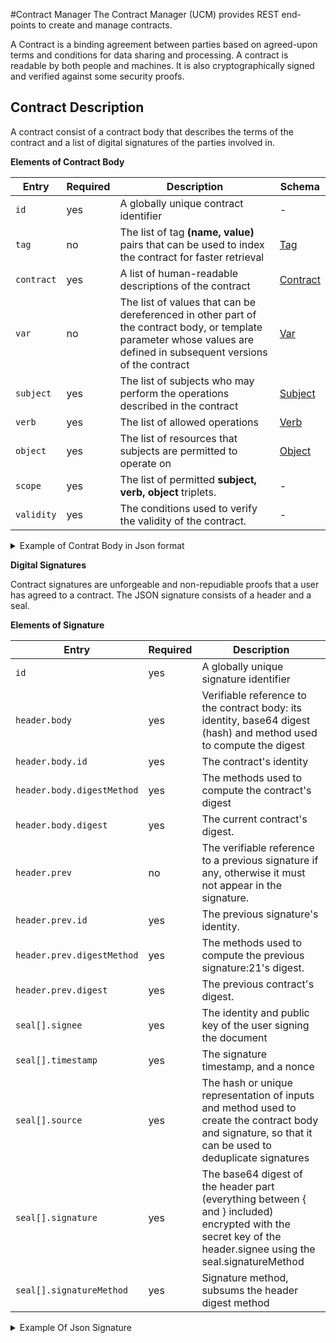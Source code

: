 #Contract Manager
The Contract Manager (UCM) provides REST end-points to create and manage contracts.

A Contract is a binding agreement between parties based on agreed-upon terms and conditions for data sharing and processing.
A contract is readable by both people and machines. It is also cryptographically signed and verified against some security proofs.

## Contract Description

A contract consist of a contract body that describes the terms of the contract and a list of digital signatures of the parties involved in.

**Elements of Contract Body**

| Entry| Required| Description| Schema|
| --- | --- | --- |--- |
| `id` | yes | A globally unique contract identifier | -|
| `tag` | no |The list of tag **(name, value)** pairs that can be used to index the contract for faster retrieval| [Tag](./schema.md#Tag)|
| `contract` | yes | A list of human-readable descriptions of the contract| [Contract](./schema.md#Contract)|
| `var` | no | The list of values that can be dereferenced in other part of the contract body, or template parameter whose values are defined in subsequent versions of the contract | [Var](./schema.md#Var)|
| `subject` | yes |The list of subjects who may perform the operations described in the contract| [Subject](./schema.md#Subject)|
| `verb` | yes | The list of allowed operations | [Verb](./schema.md#Verb)|
| `object` | yes | The list of resources that subjects are permitted to operate on | [Object](./schema.md#Object)|
| `scope` | yes | The list of permitted **subject, verb, object** triplets. | -|
| `validity` | yes |The conditions used to verify the validity of the contract.| -|


<details><summary>Example of Contrat Body in Json format</summary>
<p>

```json
{
  "id": "did:custodian:12345678abcdefgh",
  "tag": [
      {
          "name": "provider",
          "value": "#provider"
      },
      {
          "name": "consumer",
          "value": "#consumer"
      },
  ],
  "contract": [
      {
         "lang": "en",
         "title": "End User Agreement",
        "description": "...",
      }
  ],
  "var": [
      {
          "id": "did:custodian:12345678abcdefgh#provider",
          "type":  "oid",
          "regexp": "did:custodian:[0-9a-zA-Z_-]"
      },
      {
          "id": "did:custodian:12345678abcdefgh#consumer",
          "value": "did:custodian:1234abcd5678efgh"
      }
  ],
  "subject":  [
      {
          "id": "did:custodian:12345678abcdefgh#subj-1",
          "attribute": {
            "oid":  "#provider",
            "sign": [ "#id" ]
          }
      },
      {
          "id": "did:custodian:12345678abcdefgh#subj-2",
          "attribute": {
              "oid":  "#consumer",
              "sign": [ "#id" ]
          }
      }
  ],
  "verb": [
      {
          "id": "did:custodian:12345678abcdefgh#read",
          "function": "custodian.epfl.ch/select?query=*",
          "attribute": {
              "max_calls_per_day": 3
          }
      },
      {
          "id": "did:custodian:12345678abcdefgh#add",
          "function": "custodian.epfl.ch/add",
          "attribute": {}
      }
  ],
  "object": [
      {
          "id": "did:custodian:12345678abcdefgh#obj-1",
          "owner": "#subj-1",
          "attribute": {
              "sensitivity": {
                  "op": "lt",
                  "level": 7
              }
        }
      }
  ],
  "scope":  [
      {
          "subject": [ "#subj-1", "#subj-2" ], "verb": [ "#read" ], "object": [ "#obj-1" ]
      },
      {
          "subject": [ "#subj-2" ], "verb": [ "#add" ], "object": [ "#obj-1" ]
      }
  ],
  "validity": {
      "notBefore" : "2022-01-01T00:00:00Z",
      "notAfter"  : "2022-12-01T23:59:59Z",
      "duration"   : "1Y",
      "sign" : [ "#provider", "#consumer" ]
   }
}
```

</p>
</details>

**Digital Signatures**


Contract signatures are unforgeable and non-repudiable proofs that a user has agreed to a contract.
The JSON signature consists of a header and a seal.

**Elements of Signature**

| Entry| Required| Description|
| --- | --- | --- |
| `id` | yes | A globally unique signature identifier |
| `header.body` | yes |Verifiable reference to the contract body: its identity, base64 digest (hash) and method used to compute the digest|
| `header.body.id` | yes | The contract's identity |
| `header.body.digestMethod` | yes | The methods used to compute the contract's digest|
| `header.body.digest` | yes | The current contract's digest.|
| `header.prev` | no |The verifiable reference to a previous signature if any, otherwise it must not appear in the signature.|
| `header.prev.id` | yes | The previous signature's identity.|
| `header.prev.digestMethod` | yes | The methods used to compute the previous signature:21's digest.|
| `header.prev.digest` | yes | The previous contract's digest. |
| `seal[].signee` | yes |The identity and public key of the user signing the document|
| `seal[].timestamp` | yes | The signature timestamp, and a nonce |
| `seal[].source` | yes | The hash or unique representation of inputs and method used to create the contract body and signature, so that it can be used to deduplicate signatures |
| `seal[].signature` | yes | The base64 digest of the header part (everything between { and } included) encrypted with the secret key of the header.signee using the seal.signatureMethod |
| `seal[].signatureMethod` | yes | Signature method, subsums the header digest method|





<details><summary>Example Of Json Signature </summary>
<p>


```
{

  "id": "did:custodian:12345678zyxwvut",


  "header": {

      "body": {

          "id": "did:custodian:12345678abcdefgh",

          "digestMethod": "SHA256base64",

          "digest": "H/y/vkDEqVOeisYHEJynZJ7FnzGmJgNqbYOZEIBN1l4="

      },

      "prev": {

          "id": "did:custodian:87654321zyxwvu",

          "digestMethod": "SHA256base64",

          "digest": "Yqca1ey8ltbDI7eApqRrzVa0IcKSoRPLL6poGSJln/Y="

      },

  },


  "seal": [ {

      "signee": "did:custodian:12345678abcdefgh?kid=00123456habc123",

      "timestamp": "2022-05-01T19:07:31Z",

      "source": "bd4299f40251028465a541e52e1c24f3de5703c048ecce0f12ffeb95a06845a3",

      "signatureMethod": "ECDSA",

      "signature": "SumXX3esbBrXIsfafJCYQXAruPGX4DgSoGlD/ozKtO5AY98ErTQX/NGpOGaKNwCkResqtG9IeuyvdDh7eJMcWw=="

  } ]

}
```

</p>
</details>
